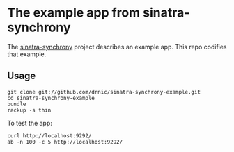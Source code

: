 # The example app from sinatra-synchrony

The [sinatra-synchrony](https://github.com/kyledrake/sinatra-synchrony) project describes an example app. This repo codifies that example.

## Usage

    git clone git://github.com/drnic/sinatra-synchrony-example.git
    cd sinatra-synchrony-example
    bundle
    rackup -s thin

To test the app:

    curl http://localhost:9292/
    ab -n 100 -c 5 http://localhost:9292/